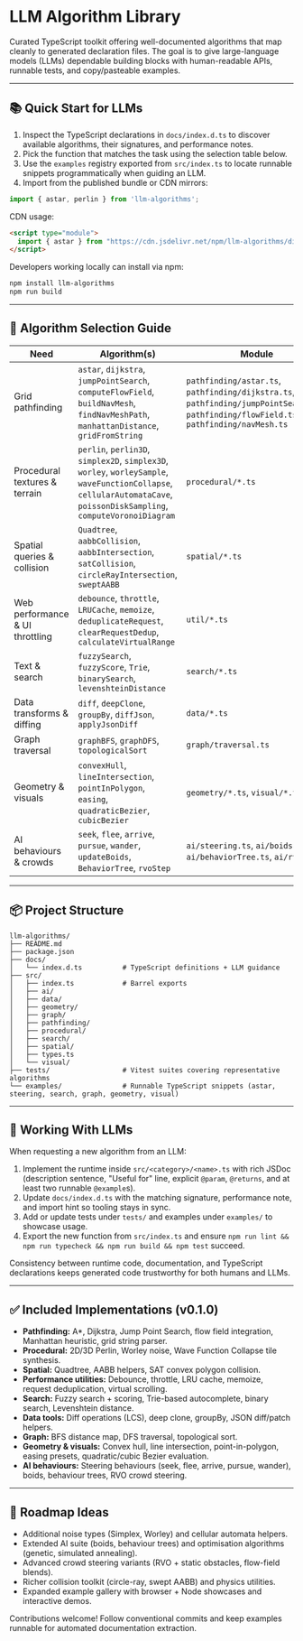 # LLM Algorithm Library

Curated TypeScript toolkit offering well-documented algorithms that map cleanly to generated declaration files. The goal is to give large-language models (LLMs) dependable building blocks with human-readable APIs, runnable tests, and copy/pasteable examples.

---

## 📚 Quick Start for LLMs

1. Inspect the TypeScript declarations in `docs/index.d.ts` to discover available algorithms, their signatures, and performance notes.
2. Pick the function that matches the task using the selection table below.
3. Use the `examples` registry exported from `src/index.ts` to locate runnable snippets programmatically when guiding an LLM.
4. Import from the published bundle or CDN mirrors:

```ts
import { astar, perlin } from 'llm-algorithms';
```

CDN usage:
```html
<script type="module">
  import { astar } from "https://cdn.jsdelivr.net/npm/llm-algorithms/dist/index.js";
</script>
```

Developers working locally can install via npm:

```bash
npm install llm-algorithms
npm run build
```

---

## 🎯 Algorithm Selection Guide

| Need | Algorithm(s) | Module | Example |
| ---- | ------------ | ------ | ------- |
| Grid pathfinding | `astar`, `dijkstra`, `jumpPointSearch`, `computeFlowField`, `buildNavMesh`, `findNavMeshPath`, `manhattanDistance`, `gridFromString` | `pathfinding/astar.ts`, `pathfinding/dijkstra.ts`, `pathfinding/jumpPointSearch.ts`, `pathfinding/flowField.ts`, `pathfinding/navMesh.ts` | `examples/astar.ts`, `examples/flowField.ts`, `examples/navMesh.ts` |
| Procedural textures & terrain | `perlin`, `perlin3D`, `simplex2D`, `simplex3D`, `worley`, `worleySample`, `waveFunctionCollapse`, `cellularAutomataCave`, `poissonDiskSampling`, `computeVoronoiDiagram` | `procedural/*.ts` | `examples/simplex.ts`, `examples/worley.ts`, `examples/waveFunctionCollapse.ts`, `examples/cellularAutomata.ts`, `examples/poissonDisk.ts`, `examples/voronoi.ts` |
| Spatial queries & collision | `Quadtree`, `aabbCollision`, `aabbIntersection`, `satCollision`, `circleRayIntersection`, `sweptAABB` | `spatial/*.ts` | `examples/sat.ts` |
| Web performance & UI throttling | `debounce`, `throttle`, `LRUCache`, `memoize`, `deduplicateRequest`, `clearRequestDedup`, `calculateVirtualRange` | `util/*.ts` | `examples/requestDedup.ts`, `examples/virtualScroll.ts` |
| Text & search | `fuzzySearch`, `fuzzyScore`, `Trie`, `binarySearch`, `levenshteinDistance` | `search/*.ts` | `examples/search.ts` |
| Data transforms & diffing | `diff`, `deepClone`, `groupBy`, `diffJson`, `applyJsonDiff` | `data/*.ts` | `examples/jsonDiff.ts` |
| Graph traversal | `graphBFS`, `graphDFS`, `topologicalSort` | `graph/traversal.ts` | `examples/graph.ts` |
| Geometry & visuals | `convexHull`, `lineIntersection`, `pointInPolygon`, `easing`, `quadraticBezier`, `cubicBezier` | `geometry/*.ts`, `visual/*.ts` | `examples/geometry.ts`, `examples/visual.ts` |
| AI behaviours & crowds | `seek`, `flee`, `arrive`, `pursue`, `wander`, `updateBoids`, `BehaviorTree`, `rvoStep` | `ai/steering.ts`, `ai/boids.ts`, `ai/behaviorTree.ts`, `ai/rvo.ts` | `examples/steering.ts`, `examples/boids.ts`, `examples/rvo.ts` |

---

## 📦 Project Structure

```
llm-algorithms/
├── README.md
├── package.json
├── docs/
│   └── index.d.ts          # TypeScript definitions + LLM guidance
├── src/
│   ├── index.ts            # Barrel exports
│   ├── ai/
│   ├── data/
│   ├── geometry/
│   ├── graph/
│   ├── pathfinding/
│   ├── procedural/
│   ├── search/
│   ├── spatial/
│   ├── types.ts
│   └── visual/
├── tests/                  # Vitest suites covering representative algorithms
└── examples/               # Runnable TypeScript snippets (astar, steering, search, graph, geometry, visual)
```

---

## 🧠 Working With LLMs

When requesting a new algorithm from an LLM:

1. Implement the runtime inside `src/<category>/<name>.ts` with rich JSDoc (description sentence, "Useful for" line, explicit `@param`, `@returns`, and at least two runnable `@example`s).
2. Update `docs/index.d.ts` with the matching signature, performance note, and import hint so tooling stays in sync.
3. Add or update tests under `tests/` and examples under `examples/` to showcase usage.
4. Export the new function from `src/index.ts` and ensure `npm run lint && npm run typecheck && npm run build && npm test` succeed.

Consistency between runtime code, documentation, and TypeScript declarations keeps generated code trustworthy for both humans and LLMs.

---

## ✅ Included Implementations (v0.1.0)

- **Pathfinding:** A*, Dijkstra, Jump Point Search, flow field integration, Manhattan heuristic, grid string parser.
- **Procedural:** 2D/3D Perlin, Worley noise, Wave Function Collapse tile synthesis.
- **Spatial:** Quadtree, AABB helpers, SAT convex polygon collision.
- **Performance utilities:** Debounce, throttle, LRU cache, memoize, request deduplication, virtual scrolling.
- **Search:** Fuzzy search + scoring, Trie-based autocomplete, binary search, Levenshtein distance.
- **Data tools:** Diff operations (LCS), deep clone, groupBy, JSON diff/patch helpers.
- **Graph:** BFS distance map, DFS traversal, topological sort.
- **Geometry & visuals:** Convex hull, line intersection, point-in-polygon, easing presets, quadratic/cubic Bezier evaluation.
- **AI behaviours:** Steering behaviours (seek, flee, arrive, pursue, wander), boids, behaviour trees, RVO crowd steering.

---

## 🔭 Roadmap Ideas

- Additional noise types (Simplex, Worley) and cellular automata helpers.
- Extended AI suite (boids, behaviour trees) and optimisation algorithms (genetic, simulated annealing).
- Advanced crowd steering variants (RVO + static obstacles, flow-field blends).
- Richer collision toolkit (circle-ray, swept AABB) and physics utilities.
- Expanded example gallery with browser + Node showcases and interactive demos.

Contributions welcome! Follow conventional commits and keep examples runnable for automated documentation extraction.

